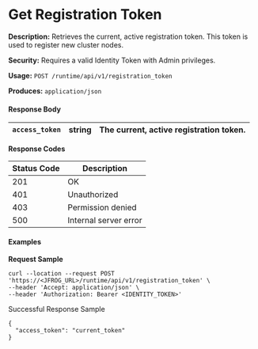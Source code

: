 # Get Registration Token

**Description:** Retrieves the current, active registration token. This token is used to register new cluster nodes.

**Security:** Requires a valid Identity Token with Admin privileges.

**Usage:** `POST /runtime/api/v1/registration_token`

**Produces:** `application/json`

#### Response Body

| `access_token` | string | The current, active registration token. |
| -------------- | ------ | --------------------------------------- |

**Response Codes**

| Status Code | Description           |
| ----------- | --------------------- |
| 201         | OK                    |
| 401         | Unauthorized          |
| 403         | Permission denied     |
| 500         | Internal server error |

#### Examples

**Request Sample**

```
curl --location --request POST 'https://<JFROG_URL>/runtime/api/v1/registration_token' \
--header 'Accept: application/json' \
--header 'Authorization: Bearer <IDENTITY_TOKEN>'
```

Successful Response Sample

```
{
  "access_token": "current_token"
}
```
